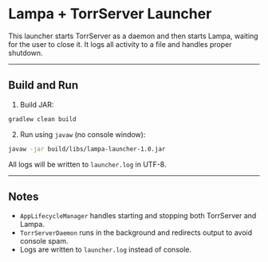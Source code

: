 # Lampa + TorrServer Launcher

This launcher starts TorrServer as a daemon and then starts Lampa, waiting for the user
to close it. It logs all activity to a file and handles proper shutdown.

---

## Build and Run

1. Build JAR:

```bash
gradlew clean build
```

2. Run using `javaw` (no console window):

```bash
javaw -jar build/libs/lampa-launcher-1.0.jar
```

All logs will be written to `launcher.log` in UTF-8.

---

## Notes

- `AppLifecycleManager` handles starting and stopping both TorrServer and Lampa.
- `TorrServerDaemon` runs in the background and redirects output to avoid console spam.
- Logs are written to `launcher.log` instead of console.

